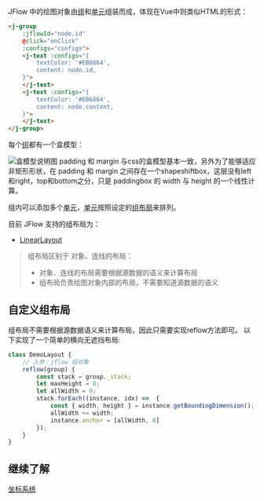 JFlow 中的绘图对象由[组](https://wt911122.github.io/JFlow/GroupMixin.html)和[单元](https://wt911122.github.io/JFlow/Node.html)组装而成，体现在Vue中则类似HTML的形式：
```html
<j-group 
    :jflowId="node.id"
    @click="onClick" 
    :configs="configs">
    <j-text :configs="{
        textColor: '#EB6864',
        content: node.id,
    }">
    </j-text>
    <j-text :configs="{
        textColor: '#EB6864',
        content: node.content,
    }">
    </j-text>
</j-group>
```
每个[组](https://wt911122.github.io/JFlow/GroupMixin.html)都有一个盒模型：

![盒模型说明图](box.png "盒模型说明图")
padding 和 margin 与css的盒模型基本一致，另外为了能够适应非矩形形状，在 padding 和 margin 之间存在一个shapeshiftbox，这层没有left和right，top和bottom之分，只是 paddingbox 的 width 与 height 的一个线性计算。

组内可以添加多个[单元](https://wt911122.github.io/JFlow/Node.html)，[单元](https://wt911122.github.io/JFlow/Node.html)按照设定的[组布局](https://wt911122.github.io/JFlow/Layout.html)来排列。

目前 JFlow 支持的组布局为：
+ [LinearLayout](https://wt911122.github.io/JFlow/LinearLayout.html)



> 组布局区别于 对象、连线的布局：
> + 对象、连线的布局需要根据源数据的语义来计算布局
> + 组布局负责绘图对象内部的布局，不需要知道源数据的语义

## 自定义组布局
组布局不需要根据源数据语义来计算布局，因此只需要实现reflow方法即可。
以下实现了一个简单的横向无遮挡布局:

```javascript
class DemoLayout {
    // 入参：jflow 组对象 
    reflow(group) {
        const stack = group._stack;
        let maxHeight = 0;
        let allWidth = 0;
        stack.forEach((instance, idx) =>  {
            const { width, height } = instance.getBoundingDimension();
            allWidth += width;
            instance.anchor = [allWidth, 0]
        });
    }
}
```

## 继续了解
[坐标系统](https://wt911122.github.io/JFlow/tutorial-坐标系统.html)
